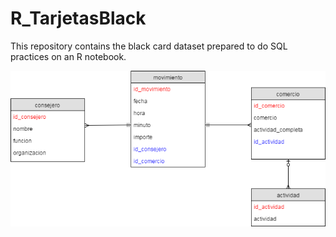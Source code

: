 # R_TarjetasBlack

This repository contains the black card dataset prepared to do SQL practices on an R notebook.

![](images/TarjetasBlack.png)
